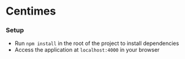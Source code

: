# Centimes

### Setup

- Run `npm install` in the root of the project to install dependencies
- Access the application at `localhost:4000` in your browser
